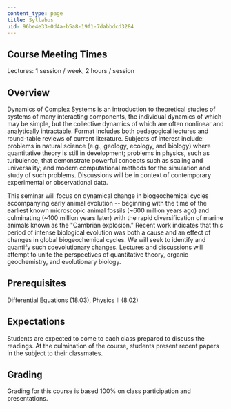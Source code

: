 ```yaml
---
content_type: page
title: Syllabus
uid: 96be4e33-0d4a-b5a8-19f1-7dabbdcd3284
---
```


Course Meeting Times
--------------------

Lectures: 1 session / week, 2 hours / session

Overview
--------

Dynamics of Complex Systems is an introduction to theoretical studies of systems of many interacting components, the individual dynamics of which may be simple, but the collective dynamics of which are often nonlinear and analytically intractable. Format includes both pedagogical lectures and round-table reviews of current literature. Subjects of interest include: problems in natural science (e.g., geology, ecology, and biology) where quantitative theory is still in development; problems in physics, such as turbulence, that demonstrate powerful concepts such as scaling and universality; and modern computational methods for the simulation and study of such problems. Discussions will be in context of contemporary experimental or observational data.

This seminar will focus on dynamical change in biogeochemical cycles accompanying early animal evolution -- beginning with the time of the earliest known microscopic animal fossils (~600 million years ago) and culminating (~100 million years later) with the rapid diversification of marine animals known as the "Cambrian explosion." Recent work indicates that this period of intense biological evolution was both a cause and an effect of changes in global biogeochemical cycles. We will seek to identify and quantify such coevolutionary changes. Lectures and discussions will attempt to unite the perspectives of quantitative theory, organic geochemistry, and evolutionary biology.

Prerequisites
-------------

Differential Equations (18.03), Physics II (8.02)

Expectations
------------

Students are expected to come to each class prepared to discuss the readings. At the culmination of the course, students present recent papers in the subject to their classmates.

Grading
-------

Grading for this course is based 100% on class participation and presentations.